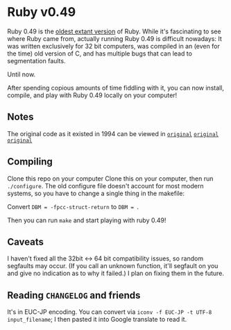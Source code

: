 # Ruby v0.49

Ruby 0.49 is the [oldest extant version](https://git.ruby-lang.org/ruby.git/refs/tags) of Ruby. While it's fascinating to see where Ruby came from, actually running Ruby 0.49 is difficult nowadays: It was written exclusively for 32 bit computers, was compiled in an (even for the time) old version of C, and has multiple bugs that can lead to segmentation faults.

Until now.

After spending copious amounts of time fiddling with it, you can now install, compile, and play with Ruby 0.49 locally on your computer!

## Notes
The original code as it existed in 1994 can be viewed in [`original`](tree/master/original)
[`original`](./original)
[`original`](./tree/master/original)

## Compiling
Clone this repo on your computer
Clone this on your computer, then run `./configure`. The old configure file doesn't account for most modern systems, so you have to change a single thing in the makefile:

Convert `DBM = -fpcc-struct-return` to `DBM = `. 

Then you can run `make` and start playing with ruby 0.49!

## Caveats
I haven't fixed all the 32bit <-> 64 bit compatibility issues, so random segfaults may occur. (If you call an unknown function, it'll segfault on you and give no indication as to why it failed.) I plan on fixing them in the future.

## Reading `CHANGELOG` and friends
It's in EUC-JP encoding. You can convert via `iconv -f EUC-JP -t UTF-8 input_filename`; I then pasted it into Google translate to read it.
